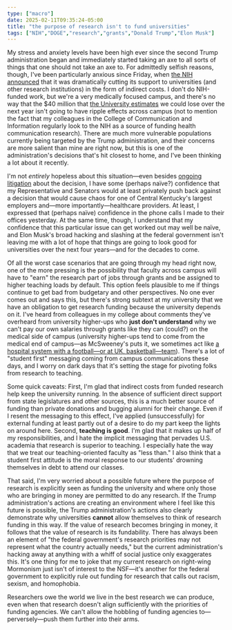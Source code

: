 ```yaml
---
type: ["macro"]
date: 2025-02-11T09:35:24-05:00
title: "the purpose of research isn't to fund universities"
tags: ["NIH","DOGE","research","grants","Donald Trump","Elon Musk"]
---
```

My stress and anxiety levels have been high ever since the second Trump administration began and immediately started taking an axe to all sorts of things that one should not take an axe to. For admittedly selfish reasons, though, I've been particularly anxious since Friday, when [the NIH announced](https://arstechnica.com/science/2025/02/new-nih-policy-will-slash-support-money-to-research-universities/) that it was dramatically cutting its support to universities (and other research institutions) in the form of indirect costs. I don't do NIH-funded work, but we're a very medically focused campus, and there's no way that the $40 million that [the University estimates](https://pres.uky.edu/news/potential-impact-federal-research-cuts) we could lose over the next year isn't going to have ripple effects across campus (not to mention the fact that my colleagues in the College of Communication and Information regularly look to the NIH as a source of funding health communication research). There are much more vulnerable populations currently being targeted by the Trump administration, and their concerns are more salient than mine are right now, but this is one of the administration's decisions that's hit closest to home, and I've been thinking a lot about it recently.

I'm not *entirely* hopeless about this situation—even besides [ongoing litigation](https://www.nytimes.com/2025/02/10/us/politics/nih-trump-lawsuit-medical-research.html?unlocked_article_code=1.wE4.KQgj.sH6HiprX0gGc&smid=url-share) about the decision, I have some (perhaps naïve?) confidence that my Representative and Senators would at least privately push back against a decision that would cause chaos for one of Central Kentucky's largest employers and—more importantly—healthcare providers. At least, I expressed that (perhaps naïve) confidence in the phone calls I made to their offices yesterday. At the same time, though, I understand that my confidence that this particular issue can get worked out may well be naïve, and Elon Musk's broad hacking and slashing at the federal government isn't leaving me with a lot of hope that things are going to look good for universities over the next four years—and for the decades to come.

Of all the worst case scenarios that are going through my head right now, one of the more pressing is the possibility that faculty across campus will have to "earn" the research part of jobs through grants and be assigned to higher teaching loads by default. This option feels plausible to me if things continue to get bad from budgetary and other perspectives. No one ever comes out and says this, but there's strong subtext at my university that we have an obligation to get research funding because the university depends on it. I've heard from colleagues in my college about comments they've overheard from university higher-ups who **just don't understand** why we can't pay our own salaries through grants like they can (could?) on the medical side of campus (university higher-ups tend to come from the medical end of campus—as McSweeney's puts it, we sometimes act like [a hospital system with a football—or at UK, basketball—team](https://www.mcsweeneys.net/articles/we-are-not-a-school-we-are-a-hospital-system-with-a-football-team)). There's a lot of "student first" messaging coming from campus communications these days, and I worry on dark days that it's setting the stage for pivoting folks from research to teaching. 

Some quick caveats: First, I'm glad that indirect costs from funded research help keep the university running. In the absence of sufficient direct support from state legislatures and other sources, this is a much better source of funding than private donations and bugging alumni for their change. Even if I resent the messaging to this effect, I've applied (unsuccessfully) for external funding at least partly out of a desire to do my part keep the lights on around here. Second, **teaching is good**. I'm glad that it makes up half of my responsibilities, and I hate the implicit messaging that pervades U.S. academia that research is superior to teaching. I especially hate the way that we treat our teaching-oriented faculty as "less than." I also think that a student first attitude is the moral response to our students' drowning themselves in debt to attend our classes.

That said, I'm very worried about a possible future where the purpose of research is explicitly seen as funding the university and where only those who are bringing in money are permitted to do any research. If the Trump administration's actions are creating an environment where I feel like this future is possible, the Trump administration's actions also clearly demonstrate why universities **cannot** allow themselves to think of research funding in this way. If the value of research becomes bringing in money, it follows that the value of research is its fundability. There has always been an element of "the federal government's research priorities may not represent what the country actually needs," but the current administration's hacking away at anything with a whiff of social justice only exaggerates this. It's one thing for me to joke that my current research on right-wing Mormonism just isn't of interest to the NSF—it's another for the federal government to explicitly rule out funding for research that calls out racism, sexism, and homophobia.

Researchers owe the world we live in the best research we can produce, even when that research doesn't align sufficiently with the priorities of funding agencies. We can't allow the hobbling of funding agencies to—perversely—push them further into their arms.
